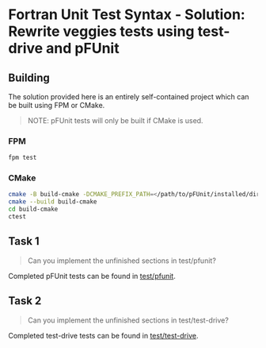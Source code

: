 # Fortran Unit Test Syntax - Solution: Rewrite veggies tests using test-drive and pFUnit

## Building

The solution provided here is an entirely self-contained project which can be built using FPM or CMake.

> NOTE: pFUnit tests will only be built if CMake is used.

### FPM

```sh
fpm test
```

### CMake

```sh
cmake -B build-cmake -DCMAKE_PREFIX_PATH=</path/to/pFUnit/installed/dir>
cmake --build build-cmake
cd build-cmake
ctest
```

## Task 1

> Can you implement the unfinished sections in test/pfunit?

Completed pFUnit tests can be found in [test/pfunit](./test/pfunit/).

## Task 2

> Can you implement the unfinished sections in test/test-drive?

Completed test-drive tests can be found in [test/test-drive](./test/test-drive/).
